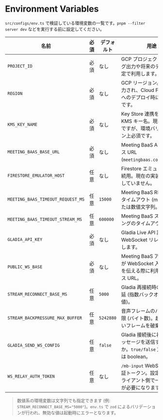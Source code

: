 # Environment Variables

`src/configs/env.ts` で検証している環境変数の一覧です。`pnpm --filter server dev` などを実行する前に設定してください。

| 名前 | 必須 | デフォルト | 用途 |
| --- | --- | --- | --- |
| `PROJECT_ID` | 必須 | なし | GCP プロジェクト ID。ログ出力や将来のデプロイ設定で利用します。 |
| `REGION` | 必須 | なし | GCP リージョン。ログに出力され、Cloud Functions へのデプロイ時に使用予定です。 |
| `KMS_KEY_NAME` | 必須 | なし | Key Store 連携を想定した KMS キー名。現状は未使用ですが、環境バリデーション上必須です。 |
| `MEETING_BAAS_BASE_URL` | 必須 | なし | Meeting BaaS API のベース URL (`meetingbaas.config.ts`)。 |
| `FIRESTORE_EMULATOR_HOST` | 任意 | なし | Firestore エミュレーター接続用。現在の実装では参照していません。 |
| `MEETING_BAAS_TIMEOUT_REQUEST_MS` | 任意 | `15000` | Meeting BaaS REST API のタイムアウト (ms)。数値または数値文字列。 |
| `MEETING_BAAS_TIMEOUT_STREAM_MS` | 任意 | `600000` | Meeting BaaS ストリーミングのタイムアウト (ms)。 |
| `GLADIA_API_KEY` | 必須 | なし | Gladia Live API 認証キー。WebSocket リレーで使用します。 |
| `PUBLIC_WS_BASE` | 必須 | なし | Meeting BaaS アダプターが WebSocket 入出力 URL を伝える際に利用するベース URL。 |
| `STREAM_RECONNECT_BASE_MS` | 任意 | `5000` | Gladia 再接続時のベース遅延 (指数バックオフの初期値)。 |
| `STREAM_BACKPRESSURE_MAX_BUFFER` | 任意 | `5242880` | 音声フレームのバッファ上限 (バイト数)。超過時は古いフレームを破棄します。 |
| `GLADIA_SEND_WS_CONFIG` | 任意 | `false` | Gladia 接続後に初期設定メッセージを送信するかどうか。`true/false` 文字列または boolean。 |
| `WS_RELAY_AUTH_TOKEN` | 任意 | なし | `/mb-input` WebSocket の認証トークン。設定するとクライアント側で一致する値が必要になります。 |

> 数値系の環境変数は文字列でも指定できます (例: `STREAM_RECONNECT_BASE_MS="5000"`)。`env.ts` で `zod` によるバリデーションが行われ、無効な値は起動時にエラーとなります。
